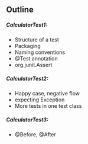 ## Outline

##### CalculatorTest1:
  * Structure of a test
  * Packaging
  * Naming conventions
  * @Test annotation
  * org.junit.Assert

##### CalculatorTest2:
  * Happy case, negative flow
  * expecting Exception
  * More tests in one test class

##### CalculatorTest3:
  * @Before, @After
